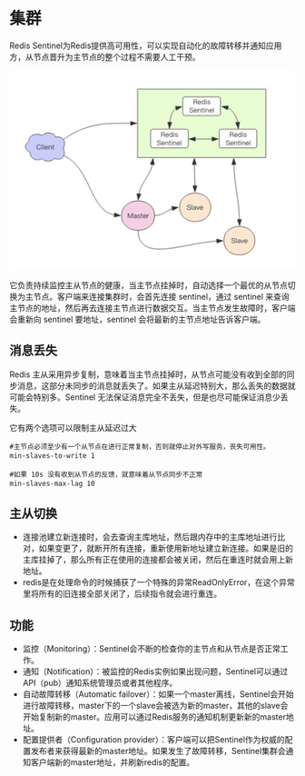 # 集群

Redis Sentinel为Redis提供高可用性，可以实现自动化的故障转移并通知应用方，从节点晋升为主节点的整个过程不需要人工干预。

![](../../.gitbook/assets/image%20%2828%29.png)

它负责持续监控主从节点的健康，当主节点挂掉时，自动选择一个最优的从节点切换为主节点。客户端来连接集群时，会首先连接 sentinel，通过 sentinel 来查询主节点的地址，然后再去连接主节点进行数据交互。当主节点发生故障时，客户端会重新向 sentinel 要地址，sentinel 会将最新的主节点地址告诉客户端。

## 消息丢失

Redis 主从采用异步复制，意味着当主节点挂掉时，从节点可能没有收到全部的同步消息，这部分未同步的消息就丢失了。如果主从延迟特别大，那么丢失的数据就可能会特别多。Sentinel 无法保证消息完全不丢失，但是也尽可能保证消息少丢失。

它有两个选项可以限制主从延迟过大

```text
#主节点必须至少有一个从节点在进行正常复制，否则就停止对外写服务，丧失可用性。
min-slaves-to-write 1
 
#如果 10s 没有收到从节点的反馈，就意味着从节点同步不正常
min-slaves-max-lag 10
```

## 主从切换

* 连接池建立新连接时，会去查询主库地址，然后跟内存中的主库地址进行比对，如果变更了，就断开所有连接，重新使用新地址建立新连接。如果是旧的主库挂掉了，那么所有正在使用的连接都会被关闭，然后在重连时就会用上新地址。
* redis是在处理命令的时候捕获了一个特殊的异常ReadOnlyError，在这个异常里将所有的旧连接全部关闭了，后续指令就会进行重连。

## 功能

* 监控（Monitoring）：Sentinel会不断的检查你的主节点和从节点是否正常工作。 
* 通知（Notification）：被监控的Redis实例如果出现问题，Sentinel可以通过API（pub）通知系统管理员或者其他程序。 
* 自动故障转移（Automatic failover）：如果一个master离线，Sentinel会开始进行故障转移，master下的一个slave会被选为新的master，其他的slave会开始复制新的master。应用可以通过Redis服务的通知机制更新新的master地址。 
* 配置提供者（Configuration provider）：客户端可以把Sentinel作为权威的配置发布者来获得最新的master地址。如果发生了故障转移，Sentinel集群会通知客户端新的master地址，并刷新redis的配置。



